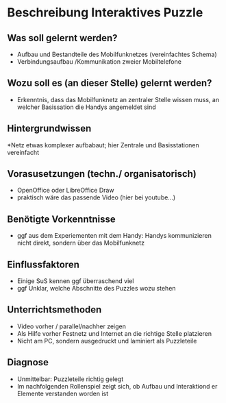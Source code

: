 # Beschreibung Interaktives Puzzle 
##  Was soll gelernt werden?
   * Aufbau und Bestandteile des Mobilfunknetzes (vereinfachtes Schema)
   * Verbindungsaufbau /Kommunikation zweier Mobiltelefone
## Wozu soll es (an dieser Stelle) gelernt werden?
   * Erkenntnis, dass das Mobilfunknetz an zentraler Stelle wissen muss, an welcher Basissation die Handys angemeldet sind
## Hintergrundwissen 
   *Netz etwas komplexer aufbabaut; hier Zentrale und Basisstationen vereinfacht
## Vorasusetzungen (techn./ organisatorisch)
   * OpenOffice oder LibreOffice Draw
   * praktisch wäre das passende Video (hier bei youtube...)
## Benötigte Vorkenntnisse
   * ggf aus dem Experiementen mit dem Handy: Handys kommunizieren nicht direkt, sondern über das Mobilfunknetz
## Einflussfaktoren
   * Einige SuS kennen ggf überraschend viel
   * ggf Unklar, welche Abschnitte des Puzzles wozu stehen
## Unterrichtsmethoden
   * Video vorher / parallel/nachher zeigen
   * Als Hilfe vorher Festnetz und Internet an die richtige Stelle platzieren
   * Nicht am PC, sondern ausgedruckt und laminiert als Puzzleteile
## Diagnose
   * Unmittelbar: Puzzleteile richtig gelegt
   * Im nachfolgenden Rollenspiel zeigt sich, ob Aufbau und Interaktiond er Elemente verstanden worden ist
